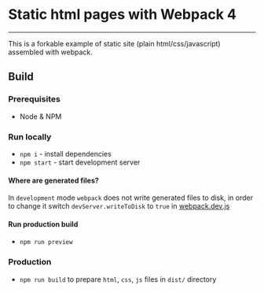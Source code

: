 Static html pages with Webpack 4
================================

--------------------------------

This is a forkable example of static site (plain html/css/javascript) 
assembled with webpack.

## Build

### Prerequisites

- Node & NPM

### Run locally

- `npm i` - install dependencies
- `npm start` - start development server

#### Where are generated files?

In `development` mode `webpack` does not write generated files to disk, in order to change it 
switch `devServer.writeToDisk` to `true` in [webpack.dev.js](./webpack.dev.js)

#### Run production build

- `npm run preview` 

### Production

- `npm run build` to prepare `html`, `css`, `js` files in `dist/` directory

